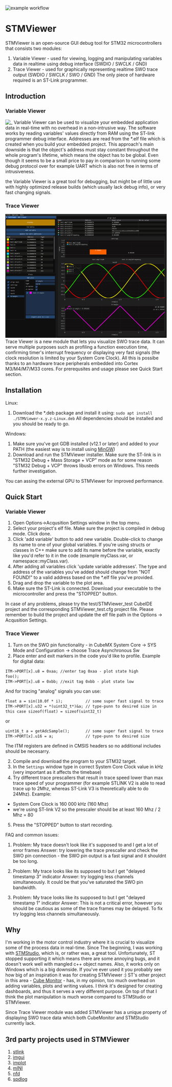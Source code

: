 ![example workflow](https://github.com/klonyyy/STMViewer/actions/workflows/build.yaml/badge.svg)

# STMViewer 
STMViewer is an open-source GUI debug tool for STM32 microcontrollers that consists two modules:
1. Variable Viewer - used for viewing, logging and manipulating variables data in realtime using debug interface (SWDIO / SWCLK / GND)
2. Trace Viewer - used for graphically representing realtime SWO trace output (SWDIO / SWCLK / SWO / GND)
The only piece of hardware required is an ST-Link programmer. 

## Introduction

### Variable Viewer
![_](./docs/VarViewer.gif)
Variable Viewer can be used to visualize your embedded application data in real-time with no overhead in a non-intrusive way. The software works by reading variables' values directly from RAM using the ST-link programmer debug interface. Addresses are read from the *.elf file which is created when you build your embedded project. This approach's main downside is that the object's address must stay constant throughout the whole program's lifetime, which means the object has to be global. Even though it seems to be a small price to pay in comparison to running some debug protocol over for example UART which is also not free in terms of intrusiveness.

the Variable Viewer is a great tool for debugging, but might be of little use with highly optimized release builds (which usually lack debug info), or very fast changing signals.

### Trace Viewer 
![_](./docs/TraceViewer.gif)
Trace Viewer is a new module that lets you visualize SWO trace data. It can serve multiple purposes such as profiling a function execution time, confirming timer's interrupt frequency or displaying very fast signals (the clock resolution is limited by your System Core Clock). All this is possibe thanks to an hardware trace peripherals embedded into Cortex M3/M4/M7/M33 cores. For prerequsites and usage please see Quick Start section. 


## Installation

Linux: 
1. Download the *.deb package and install it using:
`sudo apt install ./STMViewer-x.y.z-Linux.deb`
All dependencies should be installed and you should be ready to go. 

Windows: 
1. Make sure you've got GDB installed (v12.1 or later) and added to your PATH (the easiest way is to install using [MinGW](https://www.mingw-w64.org))
2. Download and run the STMViewer installer. Make sure the ST-link is in "STM32 Debug + Mass Storage + VCP" mode as for some reason "STM32 Debug + VCP" throws libusb errors on Windows. This needs further investigation. 

You can assing the external GPU to STMViewer for improved performance. 

## Quick Start

### Variable Viewer
1. Open Options->Acqusition Settings window in the top menu. 
2. Select your project's elf file. Make sure the project is compiled in debug mode. Click done. 
3. Click 'add variable' button to add new variable. Double-click to change its name to one of your global variables. If you're using structs or classes in C++ make sure to add its name before the variable, exactly like you'd refer to it in the code (example myClass.var, or namespace::myClass.var). 
4. After adding all variables click 'update variable addresses'. The type and address of the variables you've added should change from "NOT FOUND!" to a valid address based on the *.elf file you've provided.
5. Drag and drop the variable to the plot area.
6. Make sure the ST-Link is connected. Download your executable to the microcontroller and press the "STOPPED" button. 

In case of any problems, please try the test/STMViewer_test CubeIDE project and the corresponding STMViewer_test.cfg project file. Please remember to build the project and update the elf file path in the Options -> Acqusition Settings. 

### Trace Viewer 
1. Turn on the SWO pin functionality - in CubeMX System Core -> SYS Mode and Configuration -> choose Trace Asynchronous Sw
1. Place enter and exit markers in the code you'd like to profile. Example for digital data: 
```
ITM->PORT[x].u8 = 0xaa; //enter tag 0xaa - plot state high
foo();
ITM->PORT[x].u8 = 0xbb; //exit tag 0xbb - plot state low
```
And for tracing "analog" signals you can use: 
```
float a = sin(10.0f * i);          // some super fast signal to trace
ITM->PORT[x].u32 = *(uint32_t*)&a; // type-punn to desired size in this case sizeof(float) = sizeof(uint32_t)
```
or

```
uint16_t a = getAdcSample();       // some super fast signal to trace
ITM->PORT[x].u16 = a;              // type-punn to desired size
```

The ITM registers are defined in CMSIS headers so no additional includes should be necesarry.

2. Compile and download the program to your STM32 target.
3. In the `Settings` window type in correct System Core Clock value in kHz (very important as it affects the timebase)
4. Try different trace prescallers that result in trace speed lower than max trace speed of your programmer (for example STLINK V2 is able to read trace up to 2Mhz, whereas ST-Link V3 is theoretically able to do 24Mhz). Example:
- System Core Clock is 160 000 kHz (160 Mhz)
- we're using ST-link V2 so the prescaler should be at least 160 Mhz / 2 Mhz = 80
5. Press the "STOPPED" button to start recording.

FAQ and common issues: 
1. Problem: My trace doesn't look like it's supposed to and I get a lot of error frames
Answer: try lowering the trace prescaller and check the SWO pin connection - the SWO pin output is a fast signal and it shouldnt be too long.

2. Problem: My trace looks like its supposed to but I get "delayed timestamp 3" indicator
Answer: try logging less channels simultaneously. It could be that you've saturated the SWO pin bandwidth.

3. Problem: My trace looks like its supposed to but I get "delayed timestamp 1" indicator
Answer: This is not a critical error, however you should be cautious as some of the trace frames may be delayed. To fix try logging less channels simultaneously.


## Why
I'm working in the motor control industry where it is crucial to visualize some of the process data in real-time. Since The beginning, I was working with [STMStudio](https://www.st.com/en/development-tools/stm-studio-stm32.html), which is, or rather was, a great tool. Unfortunately, ST stopped supporting it which means there are some annoying bugs, and it doesn't work well with mangled c++ object names. Also, it works only on Windows which is a big downside. If you've ever used it you probably see how big of an inspiration it was for creating STMViewer :) ST's other project in this area - [Cube Monitor](https://www.st.com/en/development-tools/stm32cubemonitor.html) - has, in my opinion, too much overhead on adding variables, plots and writing values. I think it's designed for creating dashboards, and thus it serves a very different purpose. On top of that I think the plot manipulation is much worse compared to STMStudio or STMViewer. 

Since Trace Viewer module was added STMViewer has a unique property of displaying SWO trace data which both CubeMonitor and STMStudio currently lack. 

## 3rd party projects used in STMViewer

1. [stlink](https://github.com/stlink-org/stlink)
2. [imgui](https://github.com/ocornut/imgui)
3. [implot](https://github.com/epezent/implot)
4. [mINI](https://github.com/pulzed/mINI)
5. [nfd](https://github.com/btzy/nativefiledialog-extended)
6. [spdlog](https://github.com/gabime/spdlog)

